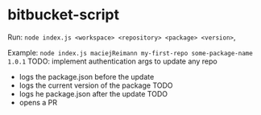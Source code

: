# bitbucket-script

Run: `node index.js <workspace> <repository> <package> <version>`, 

Example: `node index.js maciejReimann my-first-repo some-package-name 1.0.1`
TODO: implement authentication args to update any repo

- logs the package.json before the update
- logs the current version of the package TODO
- logs he package.json after the update TODO
- opens a PR